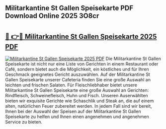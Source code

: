 ## Militarkantine St Gallen Speisekarte PDF Download Online 2025 3O8cr

# <h2><a href="http://gcaugqy.nevu.top/?p=Militarkantine+St+Gallen+Speisekarte">🔗 👉🔴 Militarkantine St Gallen Speisekarte 2025 PDF</a></h2>

[![Militarkantine St Gallen Speisekarte 2025 PDF](https://i.imgur.com/dBaPXMq.png)](http://gcaugqy.nevu.top/?p=Militarkantine+St+Gallen+Speisekarte)
Die Militarkantine St Gallen Speisekarte ist nicht nur eine Liste von Gerichten in einem Restaurant oder Café, sondern bietet auch die Möglichkeit, ein köstliches und für Ihren Geschmack geeignetes Gericht auszuwählen. Auf der Militarkantine St Gallen Speisekarte unserer Cafeteria finden Sie eine große Auswahl an leichten und frischen Salaten. Für Fleischliebhaber bietet unsere Militarkantine St Gallen Speisekarte eine große Auswahl an Gerichten: Rindfleisch, Schweinefleisch, Huhn und Fisch. Unseren Auserwählten bieten wir exquisite Gerichte wie Schaschlik und Steak an, die auf einem alten, natürlichen Feuer zubereitet werden. In jedem Fall sind wir bereit, Ihnen bei der Auswahl der Speisen auf der Militarkantine St Gallen Speisekarte zu helfen und Ihnen einen angenehmen und angenehmen Service zu bieten.
